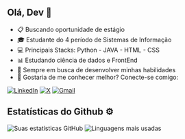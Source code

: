 Olá, Dev 💬
---
- 📋 Buscando oportunidade de estágio  
- 🎓 Estudante do 4 período de Sistemas de Informação
- 💻  Principais Stacks: Python - JAVA - HTML - CSS
- 📊 Estudando ciência de dados e FrontEnd
- 🌱 Sempre em busca de desenvolver minhas habilidades 
- 📩 Gostaria de me conhecer melhor? Conecte-se comigo: 

 [![LinkedIn](https://img.shields.io/badge/LinkedIn-0077B5?style=for-the-badge&logo=linkedin&logoColor=white)](https://www.linkedin.com/in/mariana-p-britto-449454325/)
 [![X](https://img.shields.io/badge/X-1DA1F2?style=for-the-badge&logo=x&logoColor=white)](https://x.com/_marucode)
 [![Gmail](https://img.shields.io/badge/Gmail-D14836?style=for-the-badge&logo=gmail&logoColor=white)](mailto:marianapenalva07@gmail.com)



## Estatísticas do Github ⚙️
![Suas estatísticas GitHub](https://github-readme-stats.vercel.app/api?username=maripenalv&show_icons=true&theme=slateblue) ![Linguagens mais usadas](https://github-readme-stats.vercel.app/api/top-langs/?username=maripenalv&layout=compact&theme=slateblue)




